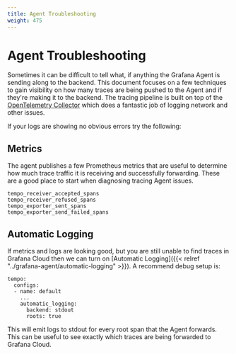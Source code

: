 ```yaml
---
title: Agent Troubleshooting
weight: 475
---
```


# Agent Troubleshooting

Sometimes it can be difficult to tell what, if anything the Grafana Agent is sending along to the backend. This document focuses
on a few techniques to gain visibility on how many traces are being pushed to the Agent and if they're making it to the
backend. The tracing pipeline is built on top of the [OpenTelemetry Collector](https://github.com/open-telemetry/opentelemetry-collector) which
does a fantastic job of logging network and other issues.

If your logs are showing no obvious errors try the following:

## Metrics

The agent publishes a few Prometheus metrics that are useful to determine how much trace traffic it is receiving and successfully forwarding. These
are a good place to start when diagnosing tracing Agent issues.

```
tempo_receiver_accepted_spans
tempo_receiver_refused_spans
tempo_exporter_sent_spans
tempo_exporter_send_failed_spans
```

## Automatic Logging

If metrics and logs are looking good, but you are still unable to find traces in Grafana Cloud then we can turn on [Automatic Logging]({{< relref "../grafana-agent/automatic-logging" >}}). A recommend debug setup is:

```
tempo:
  configs:
  - name: default
    ...
    automatic_logging:
      backend: stdout
      roots: true
```

This will emit logs to stdout for every root span that the Agent forwards. This can be useful to see exactly which traces are being forwarded to Grafana
Cloud.